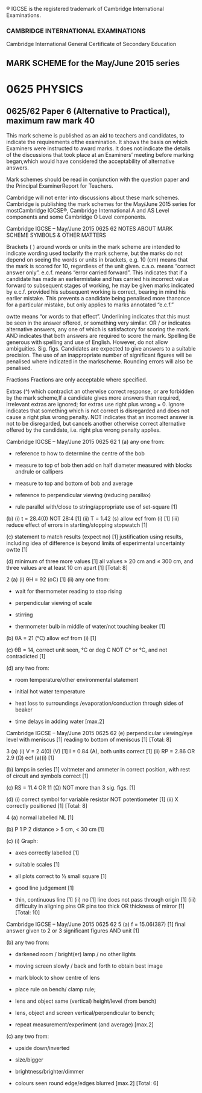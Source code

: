 ® IGCSE is the registered trademark of Cambridge International Examinations. 

### CAMBRIDGE INTERNATIONAL EXAMINATIONS 

Cambridge International General Certificate of Secondary Education 

## MARK SCHEME for the May/June 2015 series 

# 0625 PHYSICS 

## 0625/62 Paper 6 (Alternative to Practical), maximum raw mark 40 

This mark scheme is published as an aid to teachers and candidates, to indicate the requirements ofthe examination. It shows the basis on which Examiners were instructed to award marks. It does not indicate the details of the discussions that took place at an Examiners’ meeting before marking began,which would have considered the acceptability of alternative answers. 

Mark schemes should be read in conjunction with the question paper and the Principal ExaminerReport for Teachers. 

Cambridge will not enter into discussions about these mark schemes. Cambridge is publishing the mark schemes for the May/June 2015 series for mostCambridge IGCSE®, Cambridge International A and AS Level components and some Cambridge O Level components. 


 Cambridge IGCSE – May/June 2015 0625 62 NOTES ABOUT MARK SCHEME SYMBOLS & OTHER MATTERS 

Brackets ( ) around words or units in the mark scheme are intended to indicate wording used toclarify the mark scheme, but the marks do not depend on seeing the words or units in brackets, e.g. 10 (cm) means that the mark is scored for 10, regardless of the unit given. c.a.o. means “correct answer only”. e.c.f. means “error carried forward”. This indicates that if a candidate has made an earliermistake and has carried his incorrect value forward to subsequent stages of working, he may be given marks indicated by e.c.f. provided his subsequent working is correct, bearing in mind his earlier mistake. This prevents a candidate being penalised more thanonce for a particular mistake, but only applies to marks annotated “e.c.f.” 

owtte means “or words to that effect”. Underlining indicates that this must be seen in the answer offered, or something very similar. OR / or indicates alternative answers, any one of which is satisfactory for scoring the mark. AND indicates that both answers are required to score the mark. Spelling Be generous with spelling and use of English. However, do not allow ambiguities. Sig. figs. Candidates are expected to give answers to a suitable precision. The use of an inappropriate number of significant figures will be penalised where indicated in the markscheme. Rounding errors will also be penalised. 

Fractions Fractions are only acceptable where specified. 

Extras (^) which contradict an otherwise correct response, or are forbidden by the mark scheme,If a candidate gives more answers than required, irrelevant extras are ignored; for extras use right plus wrong = 0. Ignore indicates that something which is not correct is disregarded and does not cause a right plus wrong penalty. NOT indicates that an incorrect answer is not to be disregarded, but cancels another otherwise correct alternative offered by the candidate, i.e. right plus wrong penalty applies. 


Cambridge IGCSE – May/June 2015 0625 62 1 (a) any one from: 

- reference to how to determine the centre of the bob 

- measure to top of bob then add on half diameter measured with blocks andrule or callipers 

- measure to top and bottom of bob and average 

- reference to perpendicular viewing (reducing parallax) 

- rule parallel with/close to string/appropriate use of set-square [1] 

 (b) (i) t = 28.4(0) NOT 28:4 [1] (ii) T = 1.42 (s) allow ecf from (i) [1] (iii) reduce effect of errors in starting/stopping stopwatch [1] 

 (c) statement to match results (expect no) [1] justification using results, including idea of difference is beyond limits of experimental uncertainty owtte [1] 

 (d) minimum of three more values [1] all values ≥ 20 cm and ≤ 300 cm, and three values are at least 10 cm apart [1] [Total: 8] 

2 (a) (i) θH = 92 (oC) [1] (ii) any one from: 

- wait for thermometer reading to stop rising 

- perpendicular viewing of scale 

- stirring 

- thermometer bulb in middle of water/not touching beaker [1] 

 (b) θA = 21 (°C) allow ecf from (i) [1] 

 (c) θB = 14, correct unit seen, °C or deg C NOT C° or °C, and not contradicted [1] 

 (d) any two from: 

- room temperature/other environmental statement 

- initial hot water temperature 

- heat loss to surroundings /evaporation/conduction through sides of beaker 

- time delays in adding water [max.2] 


 Cambridge IGCSE – May/June 2015 0625 62 (e) perpendicular viewing/eye level with meniscus [1] reading to bottom of meniscus [1] [Total: 8] 

3 (a) (i) V = 2.4(0) (V) [1] I = 0.84 (A), both units correct [1] (ii) RP = 2.86 OR 2.9 (Ω) ecf (a)(i) [1] 

 (b) lamps in series [1] voltmeter and ammeter in correct position, with rest of circuit and symbols correct [1] 

 (c) RS = 11.4 OR 11 (Ω) NOT more than 3 sig. figs. [1] 

 (d) (i) correct symbol for variable resistor NOT potentiometer [1] (ii) X correctly positioned [1] [Total: 8] 

4 (a) normal labelled NL [1] 

 (b) P 1 P 2 distance > 5 cm, < 30 cm [1] 

 (c) (i) Graph: 

- axes correctly labelled [1] 

- suitable scales [1] 

- all plots correct to ½ small square [1] 

- good line judgement [1] 

- thin, continuous line [1] (ii) no [1] line does not pass through origin [1] (iii) difficulty in aligning pins OR pins too thick OR thickness of mirror [1] [Total: 10] 


Cambridge IGCSE – May/June 2015 0625 62 5 (a) f = 15.06(387) [1] final answer given to 2 or 3 significant figures AND unit [1] 

 (b) any two from: 

- darkened room / bright(er) lamp / no other lights 

- moving screen slowly / back and forth to obtain best image 

- mark block to show centre of lens 

- place rule on bench/ clamp rule; 

- lens and object same (vertical) height/level (from bench) 

- lens, object and screen vertical/perpendicular to bench; 

- repeat measurement/experiment (and average) [max.2] 

 (c) any two from: 

- upside down/inverted 

- size/bigger 

- brightness/brighter/dimmer 

- colours seen round edge/edges blurred [max.2]     [Total: 6] 


